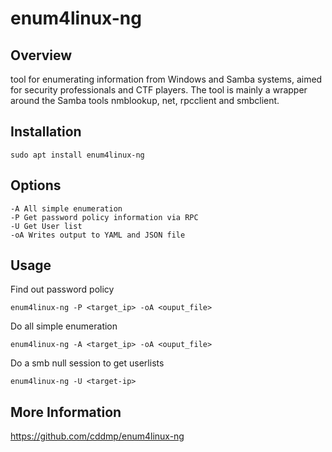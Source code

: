 # enum4linux-ng

## Overview

tool for enumerating information from Windows and Samba systems, aimed for security professionals and CTF players. The tool is mainly a wrapper around the Samba tools nmblookup, net, rpcclient and smbclient.

## Installation

    sudo apt install enum4linux-ng

## Options

    -A All simple enumeration
    -P Get password policy information via RPC
    -U Get User list
    -oA Writes output to YAML and JSON file


## Usage

Find out password policy

    enum4linux-ng -P <target_ip> -oA <ouput_file>

Do all simple enumeration

    enum4linux-ng -A <target_ip> -oA <ouput_file>

Do a smb null session to get userlists

    enum4linux-ng -U <target-ip>


## More Information

https://github.com/cddmp/enum4linux-ng
